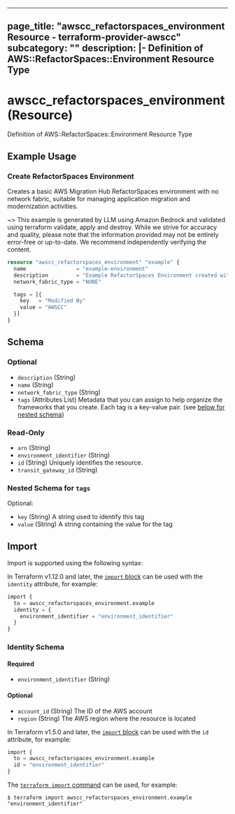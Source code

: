 
---
page_title: "awscc_refactorspaces_environment Resource - terraform-provider-awscc"
subcategory: ""
description: |-
  Definition of AWS::RefactorSpaces::Environment Resource Type
---

# awscc_refactorspaces_environment (Resource)

Definition of AWS::RefactorSpaces::Environment Resource Type

## Example Usage

### Create RefactorSpaces Environment

Creates a basic AWS Migration Hub RefactorSpaces environment with no network fabric, suitable for managing application migration and modernization activities.

~> This example is generated by LLM using Amazon Bedrock and validated using terraform validate, apply and destroy. While we strive for accuracy and quality, please note that the information provided may not be entirely error-free or up-to-date. We recommend independently verifying the content.

```terraform
resource "awscc_refactorspaces_environment" "example" {
  name                = "example-environment"
  description         = "Example RefactorSpaces Environment created with AWSCC"
  network_fabric_type = "NONE"

  tags = [{
    key   = "Modified By"
    value = "AWSCC"
  }]
}
```

<!-- schema generated by tfplugindocs -->
## Schema

### Optional

- `description` (String)
- `name` (String)
- `network_fabric_type` (String)
- `tags` (Attributes List) Metadata that you can assign to help organize the frameworks that you create. Each tag is a key-value pair. (see [below for nested schema](#nestedatt--tags))

### Read-Only

- `arn` (String)
- `environment_identifier` (String)
- `id` (String) Uniquely identifies the resource.
- `transit_gateway_id` (String)

<a id="nestedatt--tags"></a>
### Nested Schema for `tags`

Optional:

- `key` (String) A string used to identify this tag
- `value` (String) A string containing the value for the tag

## Import

Import is supported using the following syntax:

In Terraform v1.12.0 and later, the [`import` block](https://developer.hashicorp.com/terraform/language/import) can be used with the `identity` attribute, for example:

```terraform
import {
  to = awscc_refactorspaces_environment.example
  identity = {
    environment_identifier = "environment_identifier"
  }
}
```

<!-- schema generated by tfplugindocs -->
### Identity Schema

#### Required

- `environment_identifier` (String)

#### Optional

- `account_id` (String) The ID of the AWS account
- `region` (String) The AWS region where the resource is located

In Terraform v1.5.0 and later, the [`import` block](https://developer.hashicorp.com/terraform/language/import) can be used with the `id` attribute, for example:

```terraform
import {
  to = awscc_refactorspaces_environment.example
  id = "environment_identifier"
}
```

The [`terraform import` command](https://developer.hashicorp.com/terraform/cli/commands/import) can be used, for example:

```shell
$ terraform import awscc_refactorspaces_environment.example "environment_identifier"
```
